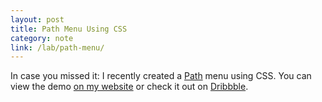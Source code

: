 ```yaml
---
layout: post
title: Path Menu Using CSS
category: note
link: /lab/path-menu/
---
```


<div class=txt>
<p>In case you missed it: I recently created a <a href="https://path.com/">Path</a> menu using CSS. You can view the demo <a href="/lab/path-menu/">on my website</a> or check it out on <a href="http://drbl.in/cwcK">Dribbble</a>.</p>
</div>